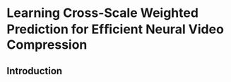 # Learning Cross-Scale Weighted Prediction for Efﬁcient Neural Video Compression



## Introduction

